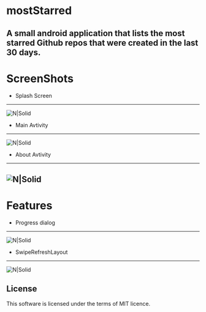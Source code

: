 # mostStarred
A small android application that lists the most starred Github repos that were created in the last 30 days.
----------
# ScreenShots
- Splash Screen
---------
![N|Solid](https://github.com/abdeladim-s/mostStarred/blob/master/screenshots/splash.png?raw=true)
- Main Avtivity
---------
![N|Solid](https://github.com/abdeladim-s/mostStarred/blob/master/screenshots/main.png?raw=true)
- About Avtivity
--------
![N|Solid](https://github.com/abdeladim-s/mostStarred/blob/master/screenshots/about.png?raw=true)
--------
# Features
- Progress dialog
------
![N|Solid](https://github.com/abdeladim-s/mostStarred/blob/master/screenshots/progress.png?raw=true)

- SwipeRefreshLayout
------
![N|Solid](https://github.com/abdeladim-s/mostStarred/blob/master/screenshots/refresh.png?raw=true)

License
----

This software is licensed under the terms of MIT licence.
